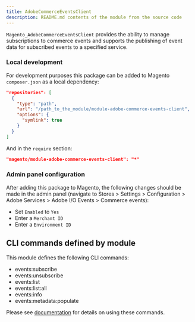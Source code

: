 ```yaml
---
title: AdobeCommerceEventsClient
description: README.md contents of the module from the source code
---
```


`Magento_AdobeCommerceEventsClient` provides the ability to manage subscriptions to commerce events and supports the publishing of event data for subscribed events to a specified service.

### Local development

For development purposes this package can be added to Magento `composer.json` as a local dependency:

```json
"repositories": [
  {
    "type": "path", 
    "url": "/path_to_the_module/module-adobe-commerce-events-client", 
    "options": {
      "symlink": true
    }
  }
]
```

And in the `require` section:
```json
"magento/module-adobe-commerce-events-client": "*"
```

### Admin panel configuration

After adding this package to Magento, the following changes should be made in the admin panel (navigate to Stores > Settings > Configuration > Adobe Services > Adobe I/O Events > Commerce events):
- Set `Enabled` to `Yes`
- Enter a `Merchant ID`
- Enter a `Environment ID`

## CLI commands defined by module

This module defines the following CLI commands:
- events:subscribe
- events:unsubscribe
- events:list
- events:list:all
- events:info
- events:metadata:populate

Please see [documentation](https://developer.adobe.com/commerce/events/get-started/commands/) for details on using these commands.